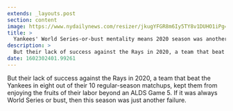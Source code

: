 ```yaml
--- 
extends: _layouts.post 
section: content 
image: https://www.nydailynews.com/resizer/jkugYFGR8m6Iy5TY8v1DUHO1iPg=/1200x0/top/cloudfront-us-east-1.images.arcpublishing.com/tronc/WO7K36YQPRHEPHGPDVDSDEI5JI.jpg 
title: > 
  Yankees' World Series-or-bust mentality means 2020 season was another failure 
description: > 
  But their lack of success against the Rays in 2020, a team that beat the Yankees in eight out of their 10 regular-season matchups, kept them from enjoying the fruits of their labor beyond an ALDS Game 5.If it was always World Series or bust, then this season was just another failure. 
date: 1602302401.99261 
--- 
```

But their lack of success against the Rays in 2020, a team that beat the Yankees in eight out of their 10 regular-season matchups, kept them from enjoying the fruits of their labor beyond an ALDS Game 5. If it was always World Series or bust, then this season was just another failure.
